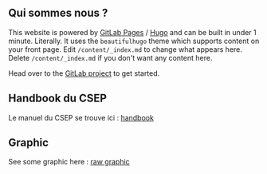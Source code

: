 ## Qui sommes nous ?

This website is powered by [GitLab Pages](https://about.gitlab.com/features/pages/)
/ [Hugo](https://gohugo.io) and can be built in under 1 minute.
Literally. It uses the `beautifulhugo` theme which supports content on your front page.
Edit `/content/_index.md` to change what appears here. Delete `/content/_index.md`
if you don't want any content here.

Head over to the [GitLab project](https://gitlab.com/pages/hugo) to get started.

## Handbook du CSEP

 Le manuel du CSEP se trouve ici : [handbook](login.html)
 
## Graphic

See some graphic here : [raw graphic](plotly_graph.html)
